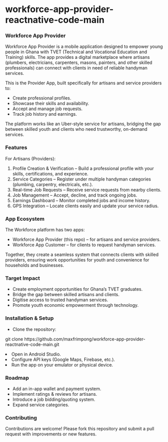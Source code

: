 # workforce-app-provider-reactnative-code-main

<h3>Workforce App Provider</h3>

Workforce App Provider is a mobile application designed to empower young people in Ghana with TVET (Technical and Vocational Education and Training) skills. The app provides a digital marketplace where artisans (plumbers, electricians, carpenters, masons, painters, and other skilled professionals) can connect with clients in need of reliable handyman services.

This is the Provider App, built specifically for artisans and service providers to:
<ul>
<li>Create professional profiles.</li>
<li>Showcase their skills and availability.</li>
<li>Accept and manage job requests.</li>
<li>Track job history and earnings.</li>
  
</ul>


The platform works like an Uber-style service for artisans, bridging the gap between skilled youth and clients who need trustworthy, on-demand services.

<h3>Features</h3>
For Artisans (Providers):

<ol>

<li>Profile Creation & Verification – Build a professional profile with your skills, certifications, and experience.</li>

<li>Service Categories – Register under multiple handyman categories (plumbing, carpentry, electricals, etc.).</li>

<li>Real-time Job Requests – Receive service requests from nearby clients.</li>

<li>Job Management – Accept, decline, and track ongoing jobs.</li>

<li>Earnings Dashboard – Monitor completed jobs and income history.</li>

<li>GPS Integration – Locate clients easily and update your service radius.</li>

</ol>

<h3>App Ecosystem</h3>

The Workforce platform has two apps:
<ul>
<li>Workforce App Provider (this repo) – for artisans and service providers.</li>

<li>Workforce App Customer – for clients to request handyman services.</li>
  
</ul>


Together, they create a seamless system that connects clients with skilled providers, ensuring work opportunities for youth and convenience for households and businesses.

<h3>Target Impact</h3>
<ul>
<li>Create employment opportunities for Ghana’s TVET graduates.</li>
<li>Bridge the gap between skilled artisans and clients.</li>
<li>Digitise access to trusted handyman services.</li>
<li>Promote youth economic empowerment through technology.</li>
</ul>

<h3>Installation & Setup</h3>
<ul>
<li>Clone the repository:</ul>
<p>git clone https://github.com/maxfrimpong/workforce-app-provider-reactnative-code-main.git</p>
<li>Open in Android Studio.</li>
<li>Configure API keys (Google Maps, Firebase, etc.).</li>
<li>Run the app on your emulator or physical device.</li>
</ul>

<h3>Roadmap</h3>
<ul>
 <li>Add an in-app wallet and payment system.</li>
 <li>Implement ratings & reviews for artisans.</li>
 <li>Introduce a job bidding/quoting system.</li>
 <li>Expand service categories.</li>
</ul>

<h3>Contributing</h3>

Contributions are welcome! Please fork this repository and submit a pull request with improvements or new features.
